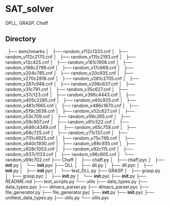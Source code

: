 # SAT_solver
DPLL, GRASP, Chaff


## Directory
.
├── benchmarks
│   ├── random_v112c1333.cnf
│   ├── random_v112c2170.cnf
│   ├── random_v115c2193.cnf
│   ├── random_v12c425.cnf
│   ├── random_v161c1908.cnf
│   ├── random_v166c2799.cnf
│   ├── random_v17c669.cnf
│   ├── random_v204c785.cnf
│   ├── random_v20c935.cnf
│   ├── random_v270c2818.cnf
│   ├── random_v281c2705.cnf
│   ├── random_v287c948.cnf
│   ├── random_v298c637.cnf
│   ├── random_v31c791.cnf
│   ├── random_v35c627.cnf
│   ├── random_v37c123.cnf
│   ├── random_v396c4443.cnf
│   ├── random_v405c2285.cnf
│   ├── random_v40c925.cnf
│   ├── random_v481c1665.cnf
│   ├── random_v486c1670.cnf
│   ├── random_v519c2639.cnf
│   ├── random_v52c627.cnf
│   ├── random_v53c709.cnf
│   ├── random_v59c265.cnf
│   ├── random_v59c907.cnf
│   ├── random_v61c522.cnf
│   ├── random_v646c4349.cnf
│   ├── random_v65c759.cnf
│   ├── random_v68c725.cnf
│   ├── random_v71c137.cnf
│   ├── random_v731c4925.cnf
│   ├── random_v75c749.cnf
│   ├── random_v840c1930.cnf
│   ├── random_v89c935.cnf
│   ├── random_v928c1053.cnf
│   ├── random_v92c115.cnf
│   ├── random_v937c1133.cnf
│   ├── random_v96c605.cnf
│   └── random_v99c702.cnf
├── Chaff
│   ├── chaff.py
│   ├── chaff.pyc
│   ├── __init__.py
│   └── __init__.pyc
├── DLL
│   ├── dll.py
│   ├── dll.pyc
│   ├── __init__.py
│   ├── __init__.pyc
│   └── test_DLL.py
├── GRASP
│   ├── grasp.py
│   ├── grasp.pyc
│   ├── __init__.py
│   └── __init__.pyc
├── __init__.py
├── README.md
├── test_scripts.py
└── utils
    ├── data_types.py
    ├── data_types.pyc
    ├── dimacs_parser.py
    ├── dimacs_parser.pyc
    ├── file_generator.py
    ├── file_generator.pyc
    ├── __init__.py
    ├── __init__.pyc
    ├── unittest_data_types.py
    ├── utils.py
    └── utils.pyc